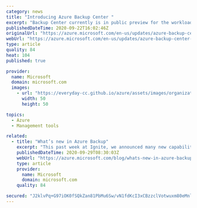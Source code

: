 ```yaml
---
category: news
title: "Introducing Azure Backup Center "
excerpt: "Backup Center currently is in public preview for the workloads of Azure Virtual Machines and Azure Database for PostgreSQL servers and limited public preview for the workloads SQL in Azure VMs, SAP HANA in Azure VMs and Azure Files."
publishedDateTime: 2020-09-22T16:02:46Z
originalUrl: "https://azure.microsoft.com/en-us/updates/azure-backup-center-now-supports-additional-workloads-preview/"
webUrl: "https://azure.microsoft.com/en-us/updates/azure-backup-center-now-supports-additional-workloads-preview/"
type: article
quality: 84
heat: 104
published: true

provider:
  name: Microsoft
  domain: microsoft.com
  images:
    - url: "https://everyday-cc.github.io/azure/assets/images/organizations/microsoft.com-50x50.jpg"
      width: 50
      height: 50

topics:
  - Azure
  - Management tools

related:
  - title: "What’s new in Azure Backup"
    excerpt: "This past week at Ignite, we announced many new capabilities in Azure Backup to help customers scale their data protection to the evolving needs of their business. Lets recap on all the new capabilities within Azure Backup."
    publishedDateTime: 2020-09-29T08:30:03Z
    webUrl: "https://azure.microsoft.com/blog/whats-new-in-azure-backup/"
    type: article
    provider:
      name: Microsoft
      domain: microsoft.com
    quality: 84

secured: "J2klvPq+G97iOK0fSQkZan81PbMu6Sw/vN1fdKcI3xCBzzclVotwuxm80eMnl9heqo/EF71LJ1NY/1MMaaCqZIPCmI27gpgoeQF839FEvghDAxd5HIWcbbjPzNNAy6GTTP/leiNPQ3OQfoRCT7nqLPiR0H1AR5umXOP4XHO5lh9uMdUfGxuo6FOiWobhJZyaQlhgVMGi/p2QOMEY/gftSQg0mqZmJssPz4PPaobNmC1yrtlLD0u0uSEXSO2ABiavtM2ah2lCyNn5OowargBvSq5m5P4tQuviGRfj7Gm/Lr8SR8MJC4F/x89ALhoRyqCdcVjcWJU8SeQwWk5A/UYdbW5tiFjFHHxV94aDZMH62KI=;E48bBtXlbOEcjwqHCkGqNA=="
---
```


